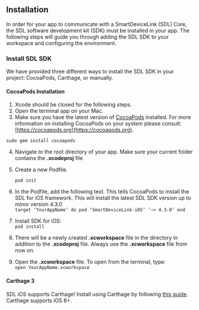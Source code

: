 ## Installation
In order for your app to communicate with a SmartDeviceLink (SDL) Core, the SDL software development kit (SDK) must be installed in your app. The following steps will guide you through adding the SDL SDK to your workspace and configuring the environment.
### Install SDL SDK
We have provided three different ways to install the SDL SDK in your project: CocoaPods, Carthage, or manually.
#### CocoaPods Installation
1. Xcode should be closed for the following steps.
2. Open the terminal app on your Mac.
3. Make sure you have the latest version of [CocoaPods](https://cocoapods.org) installed. For more information on installing CocoaPods on your system please consult: [https://cocoapods.org](https://cocoapods.org).

  ```
sudo gem install cocoapods
  ```
  
4. Navigate to the root directory of your app. Make sure your current folder contains the **.xcodeproj** file
5. Create a new Podfile.

   ```
   pod init
   ```
6. In the Podfile, add the following text. This tells CocoaPods to install the SDL for iOS framework. This will install the latest SDL SDK version up to minor version 4.3.0  
        ```
        target ‘YourAppName’ do
          pod ‘SmartDeviceLink-iOS’ ‘~> 4.3.0’
        end
        ```
7. Install SDK for iOS:  
        ```
        pod install
        ```
8. There will be a newly created **.xcworkspace** file in the directory in addition to the **.xcodeproj** file. Always use the **.xcworkspace** file from now on.
9. Open the **.xcworkspace** file. To open from the  terminal, type:  
        ```
        open YourAppName.xcworkspace
        ```

#### Carthage 3
SDL iOS supports Carthage! Install using Carthage by following [this guide](https://github.com/Carthage/Carthage#adding-frameworks-to-an-application). Carthage supports iOS 8+.
